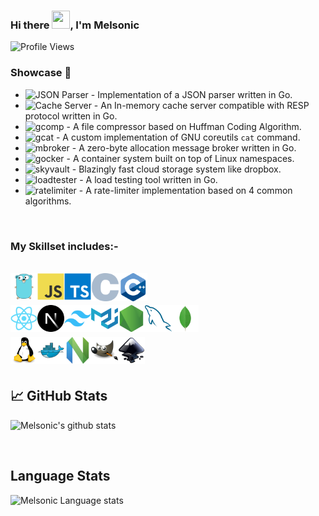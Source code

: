 ### Hi there <img src="https://github.com/TheDudeThatCode/TheDudeThatCode/blob/master/Assets/Hi.gif" width="29px" height="29px" >, I'm Melsonic
<img alt = "Profile Views" src="https://komarev.com/ghpvc/?username=SanthoshS20&color=brightgreen">  

### Showcase 🚀
- ![JSON Parser](https://github.com/melsonic/json-parser) - Implementation of a JSON parser written in Go.
- ![Cache Server](https://github.com/melsonic/gRedis) - An In-memory cache server compatible with RESP protocol written in Go.
- ![gcomp](https://github.com/melsonic/gComp) - A file compressor based on Huffman Coding Algorithm.
- ![gcat](https://github.com/melsonic/gCat) - A custom implementation of GNU coreutils `cat` command.
- ![mbroker](https://github.com/melsonic/gNats-Server) - A zero-byte allocation message broker written in Go.
- ![gocker](https://github.com/melsonic/gocker) - A container system built on top of Linux namespaces.
- ![skyvault](https://github.com/melsonic/skyvault) - Blazingly fast cloud storage system like dropbox.
- ![loadtester](https://github.com/melsonic/gload) - A load testing tool written in Go.
- ![ratelimiter](https://github.com/melsonic/Rate-Limiter) - A rate-limiter implementation based on 4 common algorithms.
<br>
<be>

### My Skillset includes:- 
<br>
<div align="left">
  <img align="left" src="https://github.com/devicons/devicon/blob/master/icons/go/go-original.svg" width="43" />
  <img align="left" src="https://github.com/devicons/devicon/blob/master/icons/javascript/javascript-original.svg" width="43" />
  <img align="left" src="https://github.com/devicons/devicon/blob/master/icons/typescript/typescript-original.svg" width="43" />
  <img align="left" src="https://github.com/devicons/devicon/blob/master/icons/c/c-original.svg" width="45" />
  <img align="left" src="https://github.com/devicons/devicon/blob/master/icons/cplusplus/cplusplus-original.svg" width="45" />
</div>
<br>
<br>
<br>
<div align="left" >
  <img align="left" src="https://github.com/devicons/devicon/blob/master/icons/react/react-original.svg" width="43" />
  <img align="left" src="https://github.com/devicons/devicon/blob/master/icons/nextjs/nextjs-original.svg" width="43" />
  <img align="left" src="https://github.com/devicons/devicon/blob/master/icons/tailwindcss/tailwindcss-original.svg" width="43" />
  <img align="left" src="https://github.com/devicons/devicon/blob/master/icons/materialui/materialui-original.svg" width="43" />
  <img align="left" src="https://github.com/devicons/devicon/blob/master/icons/nodejs/nodejs-original.svg" width="43" />
  <img align="left" src="https://github.com/devicons/devicon/blob/master/icons/mysql/mysql-original.svg" width="43" />
  <img align="left" src="https://github.com/devicons/devicon/blob/master/icons/mongodb/mongodb-original.svg" width="43" />
</div>
<br>
<br>
<br>
<div align="left">
  <img align="left" src="https://github.com/devicons/devicon/blob/master/icons/linux/linux-original.svg" width="43" />
  <img align="left" src="https://github.com/devicons/devicon/blob/master/icons/docker/docker-original.svg" width="43" />
  <img align="left" src="https://github.com/devicons/devicon/blob/master/icons/neovim/neovim-original.svg" width="43" />
  <img align="left" src="https://github.com/devicons/devicon/blob/master/icons/gimp/gimp-original.svg" width="43" />
  <img align="left" src="https://github.com/devicons/devicon/blob/master/icons/inkscape/inkscape-original.svg" width="43" />
</div>
<br>
<br>
<br>

## 📈 GitHub Stats

![Melsonic's github stats](https://github-readme-stats.vercel.app/api?username=melsonic)

<br />

## Language Stats

![Melsonic Language stats](https://github-readme-stats.vercel.app/api/top-langs/?username=melsonic&layout=compact)

<!-- <br>

<p align="left"> <a href="https://github.com/ryo-ma/github-profile-trophy"><img align="center" src="https://github-profile-trophy.vercel.app/?username=melsonic" alt="melsonic" /></a> </p>

<br>

<p align="left"><img align="center" src="https://github-readme-streak-stats.herokuapp.com/?user=melsonic&" alt="melsonic" /></p> -->


